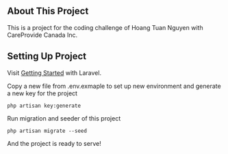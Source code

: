 ## About This Project

This is a project for the coding challenge of Hoang Tuan Nguyen with CareProvide Canada Inc.

## Setting Up Project

Visit [Getting Started](https://laravel.com/docs/10.x/installation) with Laravel.

Copy a new file from .env.exmaple to set up new environment and generate a new key for the project
```
php artisan key:generate
```

Run migration and seeder of this project
```
php artisan migrate --seed
```

And the project is ready to serve!

